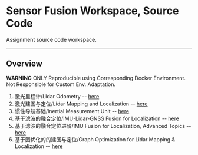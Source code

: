 # Sensor Fusion Workspace, Source Code

Assignment source code workspace.

---

## Overview

**WARNING** ONLY Reproducible using Corresponding Docker Environment. Not Responsible for Custom Env. Adaptation.

1. 激光里程计/Lidar Odometry -- [here](https://github.com/AlexGeControl/Sensor-Fusion/tree/master/workspace/assignments/01-lidar-odometry)
2. 激光建图与定位/Lidar Mapping and Localization -- [here](https://github.com/AlexGeControl/Sensor-Fusion/tree/master/workspace/assignments/02-lidar-mapping)
3. 惯性导航基础/Inertial Measurement Unit -- [here](https://github.com/AlexGeControl/Sensor-Fusion/tree/master/workspace/assignments/03-inertial-measurement-unit)
4. 基于滤波的融合定位/IMU-Lidar-GNSS Fusion for Localization -- [here](https://github.com/AlexGeControl/Sensor-Fusion/tree/master/workspace/assignments/04-imu-lidar-gnss-fusion)
5. 基于滤波的融合定位进阶/IMU Fusion for Localization, Advanced Topics -- [here](https://github.com/AlexGeControl/Sensor-Fusion/tree/master/workspace/assignments/05-imu-fusion-advanced)
5. 基于图优化的的建图与定位/Graph Optimization for Lidar Mapping & Localization -- [here](https://github.com/AlexGeControl/Sensor-Fusion/tree/master/workspace/assignments/06-graph-optimization)